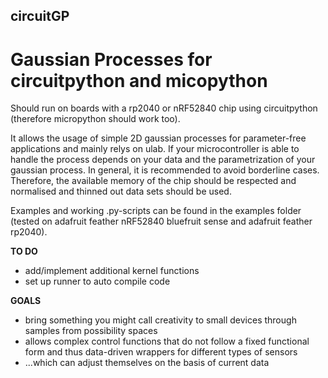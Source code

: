 ## circuitGP

# Gaussian Processes for circuitpython and micopython

Should run on boards with a rp2040 or nRF52840 chip using circuitpython (therefore micropython should work too). 

It allows the usage of simple 2D gaussian processes for parameter-free applications and mainly relys on ulab. If your microcontroller is able to handle the process depends on your data and the parametrization of your gaussian process. In general, it is recommended to avoid borderline cases. Therefore, the available memory of the chip should be respected and normalised and thinned out data sets should be used.

Examples and working .py-scripts can be found in the examples folder (tested on adafruit feather nRF52840 bluefruit sense and adafruit feather rp2040).

**TO DO**

- add/implement additional kernel functions
- set up runner to auto compile code


**GOALS**

- bring something you might call creativity to small devices through samples from possibility spaces
- allows complex control functions that do not follow a fixed functional form and thus data-driven wrappers for different types of sensors
- ...which can adjust themselves on the basis of current data

